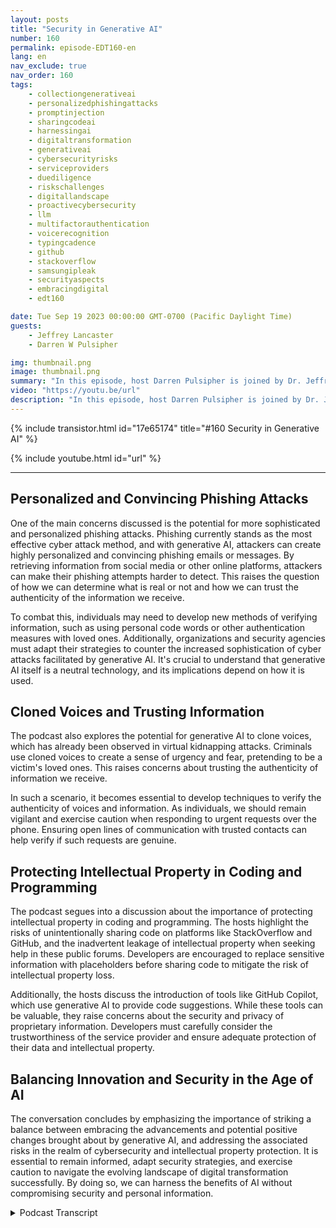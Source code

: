```yaml
---
layout: posts
title: "Security in Generative AI"
number: 160
permalink: episode-EDT160-en
lang: en
nav_exclude: true
nav_order: 160
tags:
    - collectiongenerativeai
    - personalizedphishingattacks
    - promptinjection
    - sharingcodeai
    - harnessingai
    - digitaltransformation
    - generativeai
    - cybersecurityrisks
    - serviceproviders
    - duediligence
    - riskschallenges
    - digitallandscape
    - proactivecybersecurity
    - llm
    - multifactorauthentication
    - voicerecognition
    - typingcadence
    - github
    - stackoverflow
    - samsungipleak
    - securityaspects
    - embracingdigital
    - edt160

date: Tue Sep 19 2023 00:00:00 GMT-0700 (Pacific Daylight Time)
guests:
    - Jeffrey Lancaster
    - Darren W Pulsipher

img: thumbnail.png
image: thumbnail.png
summary: "In this episode, host Darren Pulsipher is joined by Dr. Jeffrey Lancaster to delve into the intersection of generative AI and security. The conversation dives deep into the potential risks and challenges surrounding the use of generative AI in nefarious activities, particularly in the realm of cybersecurity."
video: "https://youtu.be/url"
description: "In this episode, host Darren Pulsipher is joined by Dr. Jeffrey Lancaster to delve into the intersection of generative AI and security. The conversation dives deep into the potential risks and challenges surrounding the use of generative AI in nefarious activities, particularly in the realm of cybersecurity."
---
```


<div>
{% include transistor.html id="17e65174" title="#160 Security in Generative AI" %}

{% include youtube.html id="url" %}
</div>

---

## Personalized and Convincing Phishing Attacks

One of the main concerns discussed is the potential for more sophisticated and personalized phishing attacks. Phishing currently stands as the most effective cyber attack method, and with generative AI, attackers can create highly personalized and convincing phishing emails or messages. By retrieving information from social media or other online platforms, attackers can make their phishing attempts harder to detect. This raises the question of how we can determine what is real or not and how we can trust the authenticity of the information we receive.

To combat this, individuals may need to develop new methods of verifying information, such as using personal code words or other authentication measures with loved ones. Additionally, organizations and security agencies must adapt their strategies to counter the increased sophistication of cyber attacks facilitated by generative AI. It's crucial to understand that generative AI itself is a neutral technology, and its implications depend on how it is used.

## Cloned Voices and Trusting Information

The podcast also explores the potential for generative AI to clone voices, which has already been observed in virtual kidnapping attacks. Criminals use cloned voices to create a sense of urgency and fear, pretending to be a victim's loved ones. This raises concerns about trusting the authenticity of information we receive.

In such a scenario, it becomes essential to develop techniques to verify the authenticity of voices and information. As individuals, we should remain vigilant and exercise caution when responding to urgent requests over the phone. Ensuring open lines of communication with trusted contacts can help verify if such requests are genuine.

## Protecting Intellectual Property in Coding and Programming

The podcast segues into a discussion about the importance of protecting intellectual property in coding and programming. The hosts highlight the risks of unintentionally sharing code on platforms like StackOverflow and GitHub, and the inadvertent leakage of intellectual property when seeking help in these public forums. Developers are encouraged to replace sensitive information with placeholders before sharing code to mitigate the risk of intellectual property loss.

Additionally, the hosts discuss the introduction of tools like GitHub Copilot, which use generative AI to provide code suggestions. While these tools can be valuable, they raise concerns about the security and privacy of proprietary information. Developers must carefully consider the trustworthiness of the service provider and ensure adequate protection of their data and intellectual property.

## Balancing Innovation and Security in the Age of AI

The conversation concludes by emphasizing the importance of striking a balance between embracing the advancements and potential positive changes brought about by generative AI, and addressing the associated risks in the realm of cybersecurity and intellectual property protection. It is essential to remain informed, adapt security strategies, and exercise caution to navigate the evolving landscape of digital transformation successfully. By doing so, we can harness the benefits of AI without compromising security and personal information.



<details>
<summary> Podcast Transcript </summary>

<p></p>

</details>
